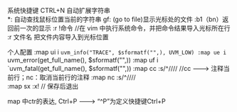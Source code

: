  系统快捷键
CTRL+N      自动扩展字符串  
*:  自动查找鼠标位置当前的字符串
gf:   (go to file)显示光标处的文件
:b1（bn）返回前一次的显示
:r !命令  //在 vim 中执行系统命令，并把命令结果导入光标所在行
:r 文件名 把文件内容导入到光标位置
 

 个人配置
 :map ui i `uvm_info("TRACE", $sformatf("",), UVM_LOW)
 :map ue i `uvm_error(get_full_name(), $sformatf("",))
 :map uf i `uvm_fatal(get_full_name(), $sformatf("",))
 :map cc :s/^/\/\//    //cc ---> 注释当前行；nc：取消当前行的注释
 :map nc :s/^\/\///   
 :map sx :x!     // 保存后退出



 map 中ctr的表达, Ctrl+P ---> “^P”为定义快捷键Ctrl+P